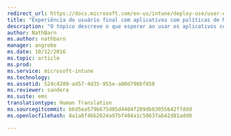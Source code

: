 ```yaml
---
redirect_url: https://docs.microsoft.com/en-us/intune/deploy-use/user-experience-for-mam-enabled-ios-apps-with-microsoft-intune
title: "Experiência do usuário final com aplicativos com políticas de MAM | Microsoft Docs"
description: "O tópico descreve o que esperar ao usar os aplicativos com políticas de MAM."
author: NathBarn
ms.author: nathbarn
manager: angrobe
ms.date: 10/12/2016
ms.topic: article
ms.prod: 
ms.service: microsoft-intune
ms.technology: 
ms.assetid: 524c4209-ad57-4d35-955e-a00d796bf858
ms.reviewer: sandera
ms.suite: ems
translationtype: Human Translation
ms.sourcegitcommit: b6d5ea579b675d85d4404f289db83055642ffddd
ms.openlocfilehash: 8a1a8f4bb2624a97bf404a1c50637ab42d81add0

---
```




<!--HONumber=Dec16_HO2-->


